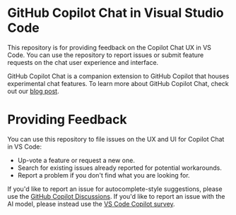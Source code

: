 # GitHub Copilot Chat in Visual Studio Code

This repository is for providing feedback on the Copilot Chat UX in VS Code. You
can use the repository to report issues or submit feature requests on the chat
user experience and interface.

GitHub Copilot Chat is a companion extension to GitHub Copilot that houses
experimental chat features. To learn more about GitHub Copilot Chat, check out
our [blog post](https://code.visualstudio.com/blogs/2023/03/30/vscode-copilot).

# Providing Feedback

You can use this repository to file issues on the UX and UI for Copilot Chat in
VS Code:

-   Up-vote a feature or request a new one.
-   Search for existing issues already reported for potential workarounds.
-   Report a problem if you don't find what you are looking for.

If you'd like to report an issue for autocomplete-style suggestions, please use
the
[GitHub Copilot Discussions](https://github.com/orgs/community/discussions/categories/copilot).
If you'd like to report an issue with the AI model, please instead use the
[VS Code Copilot survey](https://aka.ms/vscode-copilot-survey).
